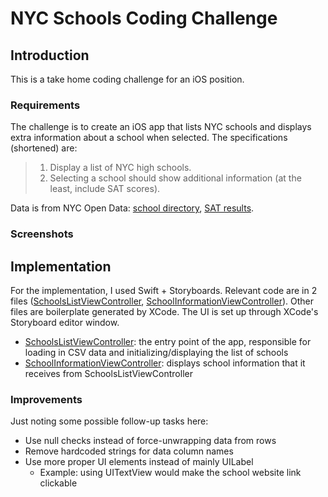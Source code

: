 # NYC Schools Coding Challenge
## Introduction
This is a take home coding challenge for an iOS position.

### Requirements
The challenge is to create an iOS app that lists NYC schools and displays extra information about a school when selected. The specifications (shortened) are:
> 1. Display a list of NYC high schools.
> 2. Selecting a school should show additional information (at the least, include SAT scores).

Data is from NYC Open Data: [school directory](https://data.cityofnewyork.us/Education/DOE-High-School-Directory-2017/s3k6-pzi2), [SAT results](https://data.cityofnewyork.us/Education/SAT-Results/f9bf-2cp4).

### Screenshots

## Implementation
For the implementation, I used Swift + Storyboards. Relevant code are in 2 files ([SchoolsListViewController](/20230227-BH-NYCSchools/SchoolsListViewController.swift), [SchoolInformationViewController](/20230227-BH-NYCSchools/SchoolsInformationViewController.swift)). Other files are boilerplate generated by XCode. The UI is set up through XCode's Storyboard editor window.
- [SchoolsListViewController](/20230227-BH-NYCSchools/SchoolsListViewController.swift): the entry point of the app, responsible for loading in CSV data and initializing/displaying the list of schools
- [SchoolInformationViewController](/20230227-BH-NYCSchools/SchoolsInformationViewController.swift): displays school information that it receives from SchoolsListViewController

### Improvements
Just noting some possible follow-up tasks here:
- Use null checks instead of force-unwrapping data from rows
- Remove hardcoded strings for data column names
- Use more proper UI elements instead of mainly UILabel
  - Example: using UITextView would make the school website link clickable
